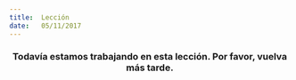 ```yaml
---
title:  Lección
date:   05/11/2017
---
```


### <center>Todavía estamos trabajando en esta lección. Por favor, vuelva más tarde.</center>